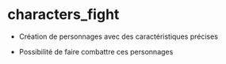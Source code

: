 # characters_fight

- Création de personnages avec des caractéristiques précises

- Possibilité de faire combattre ces personnages
